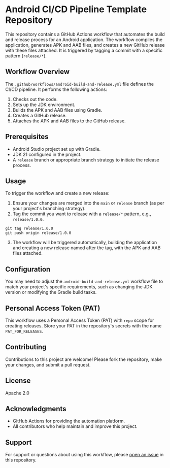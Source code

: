 # Android CI/CD Pipeline Template Repository

This repository contains a GitHub Actions workflow that automates the build and release process for an Android application. The workflow compiles the application, generates APK and AAB files, and creates a new GitHub release with these files attached. It is triggered by tagging a commit with a specific pattern (`release/*`).

## Workflow Overview

The `.github/workflows/android-build-and-release.yml` file defines the CI/CD pipeline. It performs the following actions:

1. Checks out the code.
2. Sets up the JDK environment.
3. Builds the APK and AAB files using Gradle.
4. Creates a GitHub release.
5. Attaches the APK and AAB files to the GitHub release.

## Prerequisites

- Android Studio project set up with Gradle.
- JDK 21 configured in the project.
- A `release` branch or appropriate branch strategy to initiate the release process.

## Usage

To trigger the workflow and create a new release:

1. Ensure your changes are merged into the `main` or `release` branch (as per your project's branching strategy).
2. Tag the commit you want to release with a `release/*` pattern, e.g., `release/1.0.0`.
```
git tag release/1.0.0
git push origin release/1.0.0
```

3. The workflow will be triggered automatically, building the application and creating a new release named after the tag, with the APK and AAB files attached.

## Configuration

You may need to adjust the `android-build-and-release.yml` workflow file to match your project's specific requirements, such as changing the JDK version or modifying the Gradle build tasks.

## Personal Access Token (PAT)

This workflow uses a Personal Access Token (PAT) with `repo` scope for creating releases. Store your PAT in the repository's secrets with the name `PAT_FOR_RELEASES`.

## Contributing

Contributions to this project are welcome! Please fork the repository, make your changes, and submit a pull request.

## License

Apache 2.0

## Acknowledgments

- GitHub Actions for providing the automation platform.
- All contributors who help maintain and improve this project.

## Support

For support or questions about using this workflow, please [open an issue](https://github.com/ryanw-mobile/testlab-release-ci/issues) in this repository.
